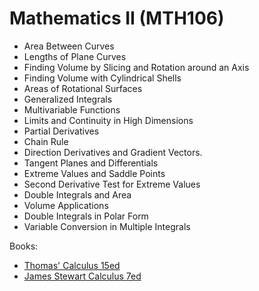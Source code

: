 # Mathematics II (MTH106)

- Area Between Curves
- Lengths of Plane Curves
- Finding Volume by Slicing and Rotation around an Axis
- Finding Volume with Cylindrical Shells
- Areas of Rotational Surfaces
- Generalized Integrals
- Multivariable Functions
- Limits and Continuity in High Dimensions
- Partial Derivatives
- Chain Rule
- Direction Derivatives and Gradient Vectors. 
- Tangent Planes and Differentials
- Extreme Values ​​and Saddle Points
- Second Derivative Test for Extreme Values
- Double Integrals and Area
- Volume Applications
- Double Integrals in Polar Form
- Variable Conversion in Multiple Integrals

Books:
- [Thomas' Calculus 15ed](https://annas-archive.org/md5/ca33a08bbe2ed2ef4769d8ff9fbdde41)
- [James Stewart Calculus 7ed](https://annas-archive.org/md5/a3a643f0b2a3865055edb4675e6cd8bc)